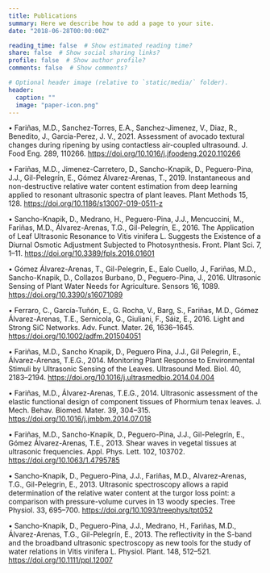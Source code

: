 ```yaml
---
title: Publications
summary: Here we describe how to add a page to your site.
date: "2018-06-28T00:00:00Z"

reading_time: false  # Show estimated reading time?
share: false  # Show social sharing links?
profile: false  # Show author profile?
comments: false  # Show comments?

# Optional header image (relative to `static/media/` folder).
header:
  caption: ""
  image: "paper-icon.png"
---
```


&bull; Fariñas, M.D., Sanchez-Torres, E.A., Sanchez-Jimenez, V., Diaz, R., Benedito, J., Garcia-Perez, J. V., 2021. Assessment of avocado textural changes during ripening by using contactless air-coupled ultrasound. J. Food Eng. 289, 110266. https://doi.org/10.1016/j.jfoodeng.2020.110266

&bull; Fariñas, M.D., Jimenez-Carretero, D., Sancho-Knapik, D., Peguero-Pina, J.J., Gil-Pelegrín, E., Gómez Álvarez-Arenas, T., 2019. Instantaneous and non-destructive relative water content estimation from deep learning applied to resonant ultrasonic spectra of plant leaves. Plant Methods 15, 128. https://doi.org/10.1186/s13007-019-0511-z

&bull; Sancho-Knapik, D., Medrano, H., Peguero-Pina, J.J., Mencuccini, M., Fariñas, M.D., Álvarez-Arenas, T.G., Gil-Pelegrín, E., 2016. The Application of Leaf Ultrasonic Resonance to Vitis vinifera L. Suggests the Existence of a Diurnal Osmotic Adjustment Subjected to Photosynthesis. Front. Plant Sci. 7, 1–11. https://doi.org/10.3389/fpls.2016.01601

&bull; Gómez Álvarez-Arenas, T., Gil-Pelegrin, E., Ealo Cuello, J., Fariñas, M.D., Sancho-Knapik, D., Collazos Burbano, D., Peguero-Pina, J., 2016. Ultrasonic Sensing of Plant Water Needs for Agriculture. Sensors 16, 1089. https://doi.org/10.3390/s16071089

&bull; Ferraro, C., García-Tuñón, E., G. Rocha, V., Barg, S., Fariñas, M.D., Gómez Álvarez-Arenas, T.E., Sernicola, G., Giuliani, F., Sáiz, E., 2016. Light and Strong SiC Networks. Adv. Funct. Mater. 26, 1636–1645. https://doi.org/10.1002/adfm.201504051

&bull; Fariñas, M.D., Sancho Knapik, D., Peguero Pina, J.J., Gil Pelegrin, E., Álvarez-Arenas, T.E.G., 2014. Monitoring Plant Response to Environmental Stimuli by Ultrasonic Sensing of the Leaves. Ultrasound Med. Biol. 40, 2183–2194. https://doi.org/10.1016/j.ultrasmedbio.2014.04.004

&bull; Fariñas, M.D., Álvarez-Arenas, T.E.G., 2014. Ultrasonic assessment of the elastic functional design of component tissues of Phormium tenax leaves. J. Mech. Behav. Biomed. Mater. 39, 304–315. https://doi.org/10.1016/j.jmbbm.2014.07.018

&bull; Fariñas, M.D., Sancho-Knapik, D., Peguero-Pina, J.J., Gil-Pelegrín, E., Gómez Álvarez-Arenas, T.E., 2013. Shear waves in vegetal tissues at ultrasonic frequencies. Appl. Phys. Lett. 102, 103702. https://doi.org/10.1063/1.4795785

&bull; Sancho-Knapik, D., Peguero-Pina, J.J., Fariñas, M.D., Alvarez-Arenas, T.G., Gil-Pelegrin, E., 2013. Ultrasonic spectroscopy allows a rapid determination of the relative water content at the turgor loss point: a comparison with pressure-volume curves in 13 woody species. Tree Physiol. 33, 695–700. https://doi.org/10.1093/treephys/tpt052

&bull; Sancho-Knapik, D., Peguero-Pina, J.J., Medrano, H., Fariñas, M.D., Álvarez-Arenas, T.G., Gil-Pelegrín, E., 2013. The reflectivity in the S-band and the broadband ultrasonic spectroscopy as new tools for the study of water relations in Vitis vinifera L. Physiol. Plant. 148, 512–521. https://doi.org/10.1111/ppl.12007
